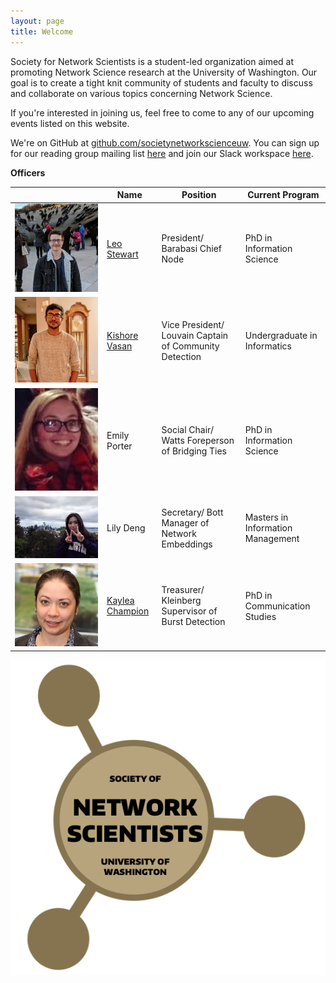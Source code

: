 ```yaml
---
layout: page
title: Welcome
---
```


Society for Network Scientists is a student-led organization aimed at promoting Network Science research at the University of Washington. Our goal is to create a tight knit community of students and faculty to discuss and collaborate on various topics concerning Network Science.

If you're interested in joining us, feel free to come to any of our upcoming events listed on this website.

We're on GitHub at [github.com/societynetworkscienceuw](https://github.com/societynetworkscienceuw).
You can sign up for our reading group mailing list [here](http://mailman11.u.washington.edu/mailman/listinfo/social_networks_reading_group) and join our Slack workspace [here](https://join.slack.com/t/uw-sns/signup).

**Officers**

<style>
    .headshot {
        width: 100%;
        height: auto;
        max-width: 180;
    }
</style>

|| Name | Position | Current Program |
|------|------|---------|---------|
| <img src="./officers/leo.jpeg" class="headshot" alt="Leo's headshot"> | [Leo Stewart](https://leostewart.weebly.com/) | President/ Barabasi Chief Node | PhD in Information Science |
| <img src="./officers/kishore.jpg" class="headshot" alt="Kishore's headshot"> | [Kishore Vasan](https://kishorevasan.me) | Vice President/ Louvain Captain of Community Detection | Undergraduate in Informatics |
| <img src="./officers/emily.jpg" class="headshot" alt="Emily's headshot">  | Emily Porter | Social Chair/ Watts Foreperson of Bridging Ties | PhD in Information Science
| <img src="./officers/lily.jpg" class="headshot" alt="Lily's headshot"> | Lily Deng | Secretary/ Bott Manager of Network Embeddings | Masters in Information Management |
| <img src="./officers/kaylea.jpeg" class="headshot" alt="Kaylea's headshot">  | [Kaylea Champion](http://www.kayleachampion.com) | Treasurer/ Kleinberg Supervisor of Burst Detection | PhD in Communication Studies |

<!-- <table style="width: 100%;">
  <tr>
    <th></th>
    <th>Name</th>
    <th>Position</th>
    <th>Current Program</th>
  </tr>
  <tr>
    <td class="block">
        <img src="./officers/leo.jpeg" class="headshot" alt="Leo's headshot">
    </td>
    <td class="block">
        <a href="https://leostewart.weebly.com/">Leo Stewart</a>
    </td>
    <td class="block">President/ Barabasi Chief Node</td>
    <td class="block">PhD in Information Science</td>
  </tr>
  <tr>
    <td class="block">
        <img src="./officers/kishore.jpg" class="headshot" alt="Kishore's headshot">
    </td>
    <td class="block">
        <a href="https://kishorevasan.me">Kishore Vasan</a>
    </td>
    <td class="block">Vice President/ Louvain Captain of Community Detection</td>
    <td class="block">Undergraduate in Informatics</td>
  </tr>
</table> -->

![](./assets/img/sns_logo.png)
